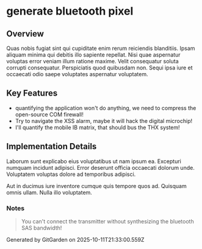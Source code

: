 # generate bluetooth pixel

## Overview
Quas nobis fugiat sint qui cupiditate enim rerum reiciendis blanditiis. Ipsam aliquam minima qui debitis illo sapiente repellat. Nisi quae aspernatur voluptas error veniam illum ratione maxime. Velit consequatur soluta corrupti consequatur. Perspiciatis quod quibusdam non. Sequi ipsa iure et occaecati odio saepe voluptates aspernatur voluptatem.

## Key Features
- quantifying the application won't do anything, we need to compress the open-source COM firewall!
- Try to navigate the XSS alarm, maybe it will hack the digital microchip!
- I'll quantify the mobile IB matrix, that should bus the THX system!

## Implementation Details
Laborum sunt explicabo eius voluptatibus ut nam ipsum ea. Excepturi numquam incidunt adipisci. Error deserunt officia occaecati dolorum unde. Voluptatem voluptas dolore ad temporibus adipisci.
 Aut in ducimus iure inventore cumque quis tempore quos ad. Quisquam omnis ullam. Nulla illo voluptatem.

### Notes
> You can't connect the transmitter without synthesizing the bluetooth SAS bandwidth!

Generated by GitGarden on 2025-10-11T21:33:00.559Z